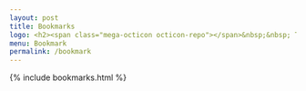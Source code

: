 ```yaml
---
layout: post
title: Bookmarks
logo: <h2><span class="mega-octicon octicon-repo"></span>&nbsp;&nbsp; To mark useful libs - tools - books</h2>
menu: Bookmark
permalink: /bookmark
---
```

{% include bookmarks.html %}